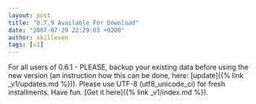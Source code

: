 ```yaml
---
layout: post
title: "0.7.9 Available For Download"
date: "2007-07-29 22:29:03 +0200"
author: skilleven
tags: [v1]
---
```


For all users of 0.6.1 - PLEASE, backup your existing data before using the new version (an instruction how this can be done, here:
[update]({% link _v1/updates.md %})).
Please use UTF-8 (utf8\_unicode\_ci) for fresh installments.
Have fun. [Get it here]({% link _v1/index.md %}).
